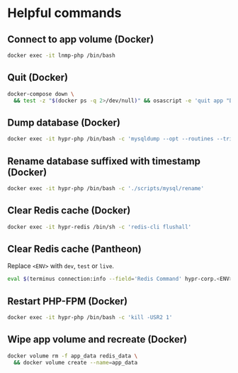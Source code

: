 # Helpful commands

## Connect to app volume (Docker)

```sh
docker exec -it lnmp-php /bin/bash
```

## Quit (Docker)

```sh
docker-compose down \
  && test -z "$(docker ps -q 2>/dev/null)" && osascript -e 'quit app "Docker"'
```

## Dump database (Docker)

```sh
docker exec -it hypr-php /bin/bash -c 'mysqldump --opt --routines --triggers -u `wp dotenv get DB_USER` -p`wp dotenv get DB_PASSWORD` -h `wp dotenv get DB_HOST | sed -E "s/^([^\:]+).+/\1/g"` `wp dotenv get DB_NAME` | tee >(gzip -9 -c > ./database/localhost_backups/`wp dotenv get DB_NAME`--`date +\%Y\%m\%d_\%H\%M\%S`.sql.gz) &>/dev/null'
```

## Rename database suffixed with timestamp (Docker)

```sh
docker exec -it hypr-php /bin/bash -c './scripts/mysql/rename'
```

## Clear Redis cache (Docker)

```sh
docker exec -it hypr-redis /bin/sh -c 'redis-cli flushall'
```

## Clear Redis cache (Pantheon)

Replace `<ENV>` with `dev`, `test` or `live`.

```sh
eval $(terminus connection:info --field='Redis Command' hypr-corp.<ENV>) flushall
```

## Restart PHP-FPM (Docker)

```sh
docker exec -it hypr-php /bin/bash -c 'kill -USR2 1'
```

## Wipe app volume and recreate (Docker)

```sh
docker volume rm -f app_data redis_data \
  && docker volume create --name=app_data
```
